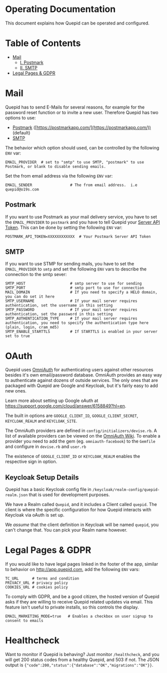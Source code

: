 # Operating Documentation

This document explains how Quepid can be operated and configured.

# Table of Contents

- [Mail](#mail)
  - [I. Postmark](#postmark)
  - [II. SMTP](#smtp)
- [Legal Pages & GDPR](#legal-pages-&-gdpr)

# Mail

Quepid has to send E-Mails for several reasons, for example for the password reset function or to invite a new user.
Therefore Quepid has two options to use:

- [Postmark](#postmark) ([https://postmarkapp.com/](https://postmarkapp.com/)) (default)
- [SMTP](#smtp)

The behavior which option should used, can be controlled by the following `ENV` var:
```
EMAIL_PROVIDER  # set to "smtp" to use SMTP, "postmark" to use Postmark, or blank to disable sending emails.
```

Set the from email address via the following `ENV` var:
```
EMAIL_SENDER                 # The from email address.  i.e quepid@o19s.com
```

## Postmark

If you want to use Postmark as your mail delivery service, you have to set the `EMAIL_PROVIDER` to `postmark` and you have to tell Quepid your [Server API Token](https://postmarkapp.com/support/article/1008-what-are-the-account-and-server-api-tokens). This can be done by setting the following `ENV` var:

```
POSTMARK_API_TOKEN=XXXXXXXXXXXX  # Your Postmark Server API Token
```

## SMTP

If you want to use STMP for sending mails, you have to set the `EMAIL_PROVIDER` to `smtp` and set the following `ENV` vars to describe the connection to the smtp sever:

```
SMTP_HOST                    # smtp server to use for sending
SMTP_PORT                    # smtp port to use for connection
MAIL_DOMAIN                  # If you need to specify a HELO domain, you can do set it here
SMTP_USERNAME                # If your mail server requires authentication, set the username in this setting
SMTP_PASSWORD                # If your mail server requires authentication, set the password in this setting
SMTP_AUTHENTICATION_TYPE     # If your mail server requires authentication, you need to specify the authentication type here (plain, login, cram_md5)
SMTP_ENABLE_STARTTLS         # If STARTTLS is enabled in your server set to true
```

# OAuth
Quepid uses [OmniAuth](https://github.com/intridea/omniauth) for authenticating users against other resources besides it's own email/password database.   OmniAuth provides an easy way to authenticate against dozens of outside services. The only ones that are packaged with Quepid are Google and Keycloak, but it's fairly easy to add new ones.

Learn more about setting up Google oAuth at https://support.google.com/cloud/answer/6158849?hl=en.

The built in options are `GOOGLE_CLIENT_ID`, `GOOGLE_CLIENT_SECRET`, `KEYCLOAK_REALM` and `KEYCLOAK_SITE`.

The OmniAuth providers are defined in `config/initializers/devise.rb`. A list of available providers can be viewed on the [OmniAuth Wiki](https://github.com/intridea/omniauth/wiki/List-of-Strategies). To enable a provider you need to add the gem (eg. `omniauth-facebook`) to the `Gemfile` and configure in `devise.rb` and `user.rb`

The existence of `GOOGLE_CLIENT_ID` or `KEYCLOAK_REALM` enables the respective sign in option.

## Keycloak Setup Details

Quepid has a basic Keycloak config file in `/keycloak/realm-config/quepid-realm.json` that is used for development purposes.  

We have a Realm called `Quepid`, and it includes a Client called `quepid`.  The client is where the specific configuration for how Quepid interacts with Keycloak via oAuth is set up.

We *assume* that the client definition in Keycloak will be named `quepid`, you can't change that.  You can pick your Realm name however.



# Legal Pages & GDPR

If you would like to have legal pages linked in the footer of the app, similar to behavior on http://app.quepid.com,
add the following `ENV` vars:

```
TC_URL      # terms and condition
PRIVACY_URL # privacy policy
COOKIES_URL # cookies policy
```

To comply with GDPR, and be a good citizen, the hosted version of Quepid asks if they are willing to receive Quepid related updates via email.  This feature isn't useful to private installs, so this controls the display.

```
EMAIL_MARKETING_MODE=true   # Enables a checkbox on user signup to consent to emails
```

# Healthcheck

Want to monitor if Quepid is behaving?  Just monitor `/healthcheck`, and you will get 200 status codes from a healthy Quepid, and 503 if not.  The JSON output is `{"code":200,"status":{"database":"OK","migrations":"OK"}}`.
